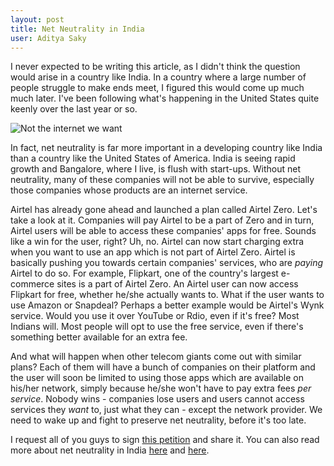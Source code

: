 ```yaml
---
layout: post
title: Net Neutrality in India
user: Aditya Saky
---
```

I never expected to be writing this article, as I didn't think the question would arise in a country like India. In a country where a large number of people struggle to make ends meet, I figured this would come up much much later. I've been following what's happening in the United States quite keenly over the last year or so.

![Not the internet we want](http://saky.in/images/net-neutrality.jpg "Taken from netneutrality.in")

In fact, net neutrality is far more important in a developing country like India than a country like the United States of America. India is seeing rapid growth and Bangalore, where I live, is flush with start-ups. Without net neutrality, many of these companies will not be able to survive, especially those companies whose products are an internet service.

Airtel has already gone ahead and launched a plan called Airtel Zero. Let's take a look at it. Companies will pay Airtel to be a part of Zero and in turn, Airtel users will be able to access these companies' apps for free. Sounds like a win for the user, right? Uh, no. Airtel can now start charging extra when you want to use an app which is not part of Airtel Zero. Airtel is basically pushing you towards certain companies' services, who are *paying* Airtel to do so. For example, Flipkart, one of the country's largest e-commerce sites is a part of Airtel Zero. An Airtel user can now access Flipkart for free, whether he/she actually wants to. What if the user wants to use Amazon or Snapdeal? Perhaps a better example would be Airtel's Wynk service. Would you use it over YouTube or Rdio, even if it's free? Most Indians will. Most people will opt to use the free service, even if there's something better available for an extra fee.

And what will happen when other telecom giants come out with similar plans? Each of them will have a bunch of companies on their platform and the user will soon be limited to using those apps which are available on his/her network, simply because he/she won't have to pay extra fees *per service*. Nobody wins - companies lose users and users cannot access services they *want* to, just what they can - except the network provider. We need to wake up and fight to preserve net neutrality, before it's too late.

I request all of you guys to sign [this petition](https://www.change.org/p/rsprasad-trai-don-t-allow-differential-pricing-of-services-let-consumers-choose-how-they-want-to-use-internet-netneutrality) and share it. You can also read more about net neutrality in India [here](http://www.netneutrality.in/) and [here](http://savetheinternet.in/).

